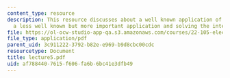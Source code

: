 ```yaml
---
content_type: resource
description: This resource discusses about a well known application of Green?s theorem,
  a less well known but more important application and solving the integral equation.
file: https://ol-ocw-studio-app-qa.s3.amazonaws.com/courses/22-105-electromagnetic-interactions-fall-2005/af7884407615f606fa6b6bc41e3dfb49_lecture5.pdf
file_type: application/pdf
parent_uid: 3c911222-3792-b82e-e969-b9d8cbc00cdc
resourcetype: Document
title: lecture5.pdf
uid: af788440-7615-f606-fa6b-6bc41e3dfb49
---
```

